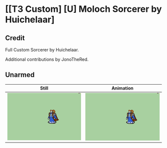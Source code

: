 # [\[T3 Custom\] \[U\] Moloch Sorcerer by Huichelaar]

## Credit

Full Custom Sorcerer by Huichelaar. 

Additional contributions by JonoTheRed.

## Unarmed

| Still | Animation |
| :---: | :-------: |
| ![Unarmed still](./Unarmed_000.png) | ![Unarmed animation](./Unarmed.gif) |
